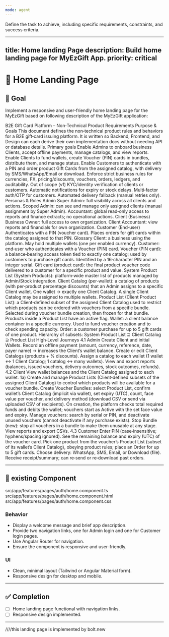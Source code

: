```yaml
---
mode: agent
---
```

Define the task to achieve, including specific requirements, constraints, and success criteria.

---
title: Home landing Page 
description: Build home landing page for MyEzGift App.
priority: critical
---

# 🧩 Home Landing Page

## 🎯 Goal
Implement a responsive and user-friendly home landing page for the MyEzGift based on following description of the MyEzGift application:

B2E Gift Card Platform – Non‑Technical Product Requirements
Purpose & Goals
This document defines the non‑technical product rules and behaviors for a B2E gift‑card issuing platform. It is written so Backend, Frontend, and Design can each derive their own implementation docs without needing API or database details.
Primary goals
Enable Admins to onboard business Clients, accept offline payments, manage catalogs, and view reports.
Enable Clients to fund wallets, create Voucher (PIN) cards in bundles, distribute them, and manage status.
Enable Customers to authenticate with a PIN and order product Gift Cards from the assigned catalog, with delivery by SMS/WhatsApp/Email or download.
Enforce strict business rules for currencies, FX, pricing/discounts, vouchers, orders, ledgers, and auditability.
Out of scope (v1)
KYC/identity verification of clients or customers.
Automatic notifications for expiry or stock delays.
Multi‑factor auth/OTP for customers.
Automated delivery fallback (manual retries only).
Personas & Roles
Admin
Super Admin: full visibility across all clients and actions.
Scoped Admin: can see and manage only assigned clients (manual assignment by Super Admin).
Accountant: global read‑only access to reports and finance extracts; no operational actions.
Client (Business)
Business Owner: full access to own organization.
Client Accountant: view reports and financials for own organization.
Customer (End‑user)
Authenticates with a PIN (voucher card). Places orders for gift cards within the catalog assigned to that PIN.
Glossary
Client: a business using the platform. May hold multiple wallets (one per enabled currency).
Customer: end‑user who authenticates with a Voucher (PIN) card.
Voucher (PIN card): a balance‑bearing access token tied to exactly one catalog; used by customers to purchase gift cards. Identified by a 16‑character PIN and an integer serial.
Gift card (product card): the final product voucher code delivered to a customer for a specific product and value.
System Product List (System Products): platform‑wide master list of products managed by Admin/Stock integration.
Client Catalog (per‑wallet): a catalog of products (with per‑product percentage discounts) that an Admin assigns to a specific Client wallet. One wallet → exactly one Client Catalog. A single Client Catalog may be assigned to multiple wallets.
Product List (Client Product List): a Client‑defined subset of the assigned Client Catalog used to restrict which products can be ordered with vouchers from a specific bundle. Selected during voucher bundle creation, then frozen for that bundle. Products inside a Product List have an active flag.
Wallet: a client balance container in a specific currency. Used to fund voucher creation and to check spending capacity.
Order: a customer purchase for up to 5 gift cards of one product.
Hierarchy of subsets:
System Product List ⊇ Client Catalog ⊇ Product List
High‑Level Journeys
4.1 Admin
Create Client and initial Wallets.
Record an offline payment (amount, currency, reference, date, payer name) → increases the Client’s wallet balance.
Create or edit Client Catalogs (products + % discounts). Assign a catalog to each wallet (1 wallet ↔ 1 Client Catalog; 1 catalog ↔ many wallets).
View and export reports (balances, issued vouchers, delivery outcomes, stock outcomes, refunds).
4.2 Client
View wallet balances and the Client Catalog assigned to each wallet.
1a) Create and manage Product Lists (Client‑defined subsets of the assigned Client Catalog) to control which products will be available for a voucher bundle.
Create Voucher Bundles: select Product List, confirm wallet’s Client Catalog (implicit via wallet), set expiry (UTC), count, face value per voucher, and delivery method (download CSV or send via uploaded CSV of recipients).
On creation, the platform checks total required funds and debits the wallet; vouchers start as Active with the set face value and expiry.
Manage vouchers: search by serial or PIN, and deactivate unused vouchers (cannot deactivate if any purchase exists).
Stop Bundle (new): stop all vouchers in a bundle to make them unusable at any stage.
View reports and export CSVs.
4.3 Customer
Enter PIN (case‑insensitive; hyphens/spacing ignored).
See the remaining balance and expiry (UTC) of the voucher card.
Pick one product from the voucher’s Product List (subset of its wallet’s Client Catalog), obeying product rules; place an Order for up to 5 gift cards.
Choose delivery: WhatsApp, SMS, Email, or Download (file).
Receive receipt/summary; can re‑send or re‑download past orders.

---

## 🧱 existing Component
src/app/features/pages/auth/home.component.ts
src/app/features/pages/auth/home.component.html
src/app/features/pages/auth/home.component.css


### Behavior
- Display a welcome message and brief app description.
- Provide two navigation links, one for Admin login and one for Customer login pages.
- Use Angular Router for navigation.
- Ensure the component is responsive and user-friendly.


### UI
- Clean, minimal layout (Tailwind or Angular Material form).
- Responsive design for desktop and mobile.

---

## ✅ Completion
- [ ] Home landing page functional with navigation links.
- [ ] Responsive design implemented.

---


////this landing page is implemented by bolt.new 